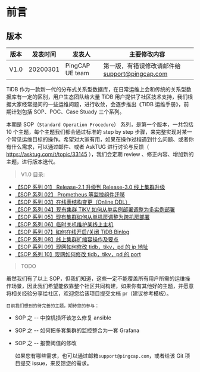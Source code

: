 

# 前言

## 版本

版本 | 发表时间 | 发表人 | 主要修改内容
---- | ---- | ---- |----
V1.0 | 20200301 | PingCAP  UE team | 第一版，有错误修改请邮件给 support@pingcap.com

TiDB 作为一款新一代的分布式关系型数据库，在日常运维上会和传统的关系型数据库有一定的区别，用户生态团队给大量 TiDB 用户提供了社区技术支持，我们根据大家经常提问的一些运维问题，进行收敛，会逐步推出《TiDB 运维手册》，前期计划包括 SOP、POC、Case Stuady 三个系列。

本期是 SOP（`Standard Operation Procedure`） 系列，是第一个版本，一共包括 10 个主题，每个主题我们都会通过标准的 step by step 步骤，来完整实现对某一个常见运维目标的操作。希望对大家有用，如果在操作过程遇到什么问题、或者你有什么需求，可以通过邮件、或者 AskTUG 进行讨论与反馈（ https://asktug.com/t/topic/33145 ），我们会定期 review 、修正内容、增加新的主题，进行版本迭代。

> V1.0 目录:

  * [【SOP 系列 01】 Release-2.1 升级到 Release-3.0 线上集群升级](upgradeto3.0.md)
  * [【SOP 系列 02】 Prometheus 等监控组件迁移](Prometheuemigrate.md)
  * [【SOP 系列 03】在线表结构变更（Online DDL）](onlineddl.md)
  * [【SOP 系列 04】现有集群 TiKV 如何从单实例部署调整为多实例部署](multi-tikv.md)
  * [【SOP 系列 05】现有集群如何从单机房调整为跨机房部署](multi-idc.md)
  * [【SOP 系列 06】临时关机维护某线上主机](maintenance.md)
  * [【SOP 系列 07】如何在线开启/关闭 TiDB Binlog](switch-binlog.md)
  * [【SOP 系列 08】线上集群扩缩容操作及要点](scale.md)
  * [【SOP 系列 09】现网如何修改 tidb，tikv，pd 的 ip 地址](modify-ip.md)
  * [【SOP 系列 10】现网如何修改 tidb，tikv，pd 的 port](modify-port.md)



> TODO

虽然我们有了以上 SOP，但我们知道，这些一定不能覆盖所有用户所需的运维操作场景，因此我们希望能依靠整个社区共同构建，如果你有其他好的主题，并愿意将相关经验分享给社区，欢迎您给该项目提交文档 pr（建议参考模板）。

    目前我们想到的待完善的主题，期待您的参与：
    
* SOP 之 -- 中控机损坏该怎么修复 ansible
* SOP 之 -- 如何把多套集群的监控整合为一套 Grafana
* SOP 之 -- 报警阈值的修改

    如果您有哪些需求，也可以通过邮箱`support@pingcap.com`，或者给该 Git 项目提交 issue，来反馈您的需求。
 
 
 
 
 
 
 
